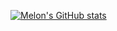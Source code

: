 [![Melon's GitHub stats](https://github-readme-stats.vercel.app/api?username=pwrmln)](https://github.com/anuraghazra/github-readme-stats)
